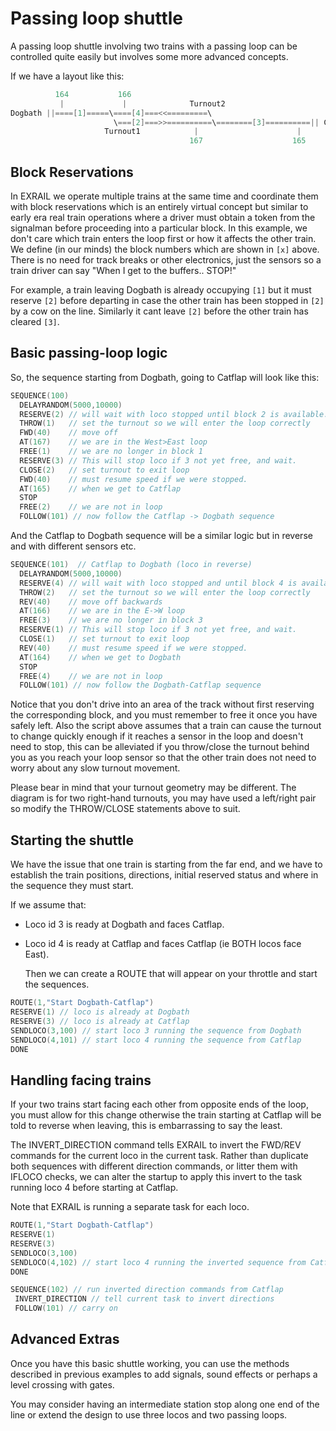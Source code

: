 # Passing loop shuttle

A passing loop shuttle involving two trains with a passing loop can be controlled quite easily but involves some more advanced concepts.

If we have a layout like this:

```cpp
          164           166
           |             |              Turnout2
Dogbath ||====[1]=====\====[4]===<<=========\
                       \===[2]===>>==========\========[3]==========|| Catflap
                     Turnout1            |                      |
                                        167                    165
```

## Block Reservations

In EXRAIL we operate multiple trains at the same time and coordinate them with block reservations which is an entirely virtual concept but similar to early era real train operations where a driver must obtain a token from the signalman before proceeding into a particular block. In this example, we don't care which train enters the loop first or how it affects the other train. We define (in our minds) the block numbers which are shown in `[x]` above. There is no need for track breaks or other electronics, just the sensors so a train driver can say "When I get to the buffers.. STOP!"

For example, a train leaving Dogbath is already occupying `[1]` but it must reserve `[2]` before departing in case the other train has been stopped in `[2]` by a cow on the line. Similarly it cant leave `[2]` before the other train has cleared `[3]`.

## Basic passing-loop logic

So, the sequence starting from Dogbath, going to Catflap will look like this:

```cpp
SEQUENCE(100) 
  DELAYRANDOM(5000,10000)
  RESERVE(2) // will wait with loco stopped until block 2 is available.
  THROW(1)   // set the turnout so we will enter the loop correctly
  FWD(40)    // move off
  AT(167)    // we are in the West>East loop
  FREE(1)    // we are no longer in block 1
  RESERVE(3) // This will stop loco if 3 not yet free, and wait.
  CLOSE(2)   // set turnout to exit loop
  FWD(40)    // must resume speed if we were stopped.
  AT(165)    // when we get to Catflap
  STOP
  FREE(2)    // we are not in loop
  FOLLOW(101) // now follow the Catflap -> Dogbath sequence
```

And the Catflap to Dogbath sequence will be a similar logic but in reverse and with different sensors etc.

```cpp
SEQUENCE(101)  // Catflap to Dogbath (loco in reverse)
  DELAYRANDOM(5000,10000)
  RESERVE(4) // will wait with loco stopped and until block 4 is available.
  THROW(2)   // set the turnout so we will enter the loop correctly
  REV(40)    // move off backwards 
  AT(166)    // we are in the E->W loop
  FREE(3)    // we are no longer in block 3
  RESERVE(1) // This will stop loco if 3 not yet free, and wait.
  CLOSE(1)   // set turnout to exit loop
  REV(40)    // must resume speed if we were stopped.
  AT(164)    // when we get to Dogbath
  STOP
  FREE(4)    // we are not in loop
  FOLLOW(101) // now follow the Dogbath-Catflap sequence 
```

Notice that you don't drive into an area of the track without first reserving the corresponding block, and you must remember to free it once you have safely left. Also the script above assumes that a train can cause the turnout to change quickly enough if it reaches a sensor in the loop and doesn't need to stop, this can be alleviated if you throw/close the turnout behind you as you reach your loop sensor so that the other train does not need to worry about any slow turnout movement.

Please bear in mind that your turnout geometry may be different. The diagram is for two right-hand turnouts, you may have used a left/right pair so modify the THROW/CLOSE statements above to suit.

## Starting the shuttle

We have the issue that one train is starting from the far end, and we have to establish the train positions, directions, initial reserved status and where in the sequence they must start.

If we assume that:

- Loco id 3 is ready at Dogbath and faces Catflap.
- Loco id 4 is ready at Catflap and faces Catflap (ie BOTH locos face East).

  Then we can create a ROUTE that will appear on your throttle and start the sequences.

```cpp
ROUTE(1,"Start Dogbath-Catflap")
RESERVE(1) // loco is already at Dogbath
RESERVE(3) // loco is already at Catflap
SENDLOCO(3,100) // start loco 3 running the sequence from Dogbath
SENDLOCO(4,101) // start loco 4 running the sequence from Catflap
DONE
```

## Handling facing trains

If your two trains start facing each other from opposite ends of the loop, you must allow for this change otherwise the train starting at Catflap will be told to reverse when leaving, this is embarrassing to say the least.

The INVERT_DIRECTION command tells EXRAIL to invert the FWD/REV commands for the current loco in the current task. Rather than duplicate both sequences with different direction commands, or litter them with IFLOCO checks, we can alter the startup to apply this invert to the task running loco 4 before starting at Catflap.

Note that EXRAIL is running a separate task for each loco.

```cpp
ROUTE(1,"Start Dogbath-Catflap")
RESERVE(1) 
RESERVE(3)
SENDLOCO(3,100) 
SENDLOCO(4,102) // start loco 4 running the inverted sequence from Catflap
DONE

SEQUENCE(102) // run inverted direction commands from Catflap
 INVERT_DIRECTION // tell current task to invert directions 
 FOLLOW(101) // carry on 
```

## Advanced Extras

Once you have this basic shuttle working, you can use the methods described in previous examples to add signals, sound effects or perhaps a level crossing with gates.

You may consider having an intermediate station stop along one end of the line or extend the design to use three locos and two passing loops.
